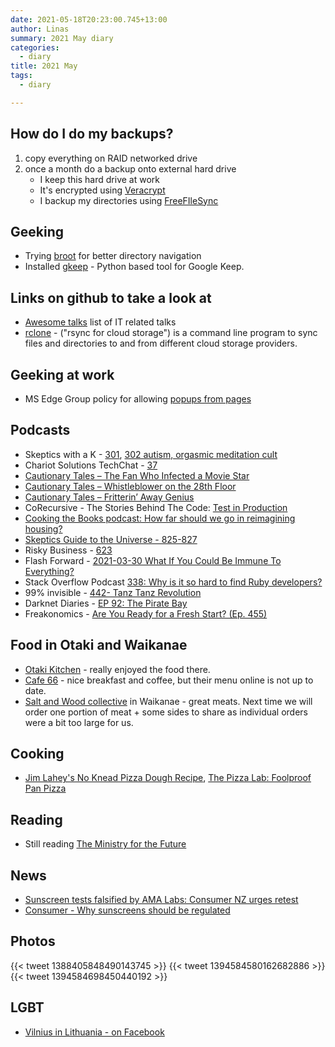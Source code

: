 ```yaml
---
date: 2021-05-18T20:23:00.745+13:00
author: Linas
summary: 2021 May diary
categories:
  - diary
title: 2021 May
tags:
  - diary

---
```


## How do I do my backups?
1. copy everything on RAID networked drive
2. once a month do a backup onto external hard drive
    * I keep this hard drive at work
    * It's encrypted using [Veracrypt](https://freefilesync.org/)
    * I backup my directories using [FreeFIleSync](https://freefilesync.org/)

## Geeking
* Trying [broot](https://github.com/Canop/broot) for better directory navigation
* Installed [gkeep](https://github.com/Nekmo/gkeep/tree/master) - Python based tool for Google Keep.

## Links on github to take a look at

* [Awesome talks](https://github.com/JanVanRyswyck/awesome-talks) list of IT related talks
* [rclone](https://github.com/rclone/rclone) - ("rsync for cloud storage") is a command line program to sync files and directories to and from different cloud storage providers.

## Geeking at work
* MS Edge Group policy for allowing [popups from pages](https://docs.microsoft.com/en-us/deployedge/microsoft-edge-policies#popupsallowedforurls)

## Podcasts

* Skeptics with a K - [301](http://www.merseysideskeptics.org.uk/2021/04/skeptics-with-a-k-episode-301/), [302 autism, orgasmic meditation cult](http://www.merseysideskeptics.org.uk/2021/05/skeptics-with-a-k-episode-302/)
* Chariot Solutions TechChat - [37](https://chariotsolutions.com/podcast/techchat-tuesdays-37-opensearch-rust-rails-of-react/)
* [Cautionary Tales – The Fan Who Infected a Movie Star](https://timharford.com/2021/05/cautionary-tales-the-fan-who-infected-a-movie-star/)
* [Cautionary Tales – Whistleblower on the 28th Floor](https://timharford.com/2021/04/cautionary-tales-whistleblower-on-the-28th-floor/)
* [Cautionary Tales – Fritterin’ Away Genius](https://timharford.com/2021/05/cautionary-tales-fritterin-away-genius/)
* CoRecursive - The Stories Behind The Code: [Test in Production](https://corecursive.com/019-test-in-production-with-charity-majors/)
* [Cooking the Books podcast: How far should we go in reimagining housing?](https://www.nzherald.co.nz/business/cooking-the-books-podcast-how-far-should-we-go-in-reimagining-housing/VNLKBHCQU4Z3MYRU6S33IOHXLI/)
* [Skeptics Guide to the Universe - 825-827](https://www.theskepticsguide.org/podcasts/)
* Risky Business - [623](https://risky.biz/RB623/)
* Flash Forward - [2021-03-30 What If You Could Be Immune To Everything?](https://www.flashforwardpod.com/2021/03/30/what-if-you-could-be-immune-to-everything/)
* Stack Overflow Podcast [338: Why is it so hard to find Ruby developers?](https://stackoverflow.blog/2021/05/14/podcast-338-why-is-it-so-hard-to-find-ruby-developers/)
* 99% invisible - [442- Tanz Tanz Revolution](https://99pi.simplecast.com/episodes/442-tanz-tanz-revolution-2rdI3mFG)
* Darknet Diaries - [EP 92: The Pirate Bay](https://darknetdiaries.com/episode/92/)
* Freakonomics - [Are You Ready for a Fresh Start? (Ep. 455)](https://freakonomics.com/podcast/fresh-starts/)

## Food in Otaki and Waikanae

* [Otaki Kitchen](https://otakikitchen.business.site/) - really enjoyed the food there.
* [Cafe 66](https://cafe-sixty-six.business.site/) - nice breakfast and coffee, but their menu online is not up to date.
* [Salt and Wood collective](https://www.foodfolk.co.nz/salt-and-wood/) in Waikanae - great meats. Next time we will order one portion of meat + some sides to share as individual orders were a bit too large for us.

## Cooking

* [Jim Lahey's No Knead Pizza Dough Recipe](https://www.seriouseats.com/jim-laheys-no-knead-pizza-dough-recipe), [The Pizza Lab: Foolproof Pan Pizza](https://www.seriouseats.com/the-pizza-lab-the-worlds-easiest-pizza-no-knead-no-stretch-pan-pizza)

## Reading

* Still reading [The Ministry for the Future](https://www.goodreads.com/book/photo/50998056-the-ministry-for-the-future)

## News

* [Sunscreen tests falsified by AMA Labs: Consumer NZ urges retest](https://www.rnz.co.nz/news/national/442310/sunscreen-tests-falsified-by-ama-labs-consumer-nz-urges-retest)
* [Consumer - Why sunscreens should be regulated](https://www.consumer.org.nz/articles/sunscreens/know-the-issue#article-test-results)

## Photos
{{< tweet  1388405848490143745 >}}
{{< tweet  1394584580162682886 >}}
{{< tweet  1394584698450440192 >}}

## LGBT

* [Vilnius in Lithuania - on Facebook](https://www.facebook.com/vilnius.lt/photos/pcb.4519921381369489/4519921168036177)
